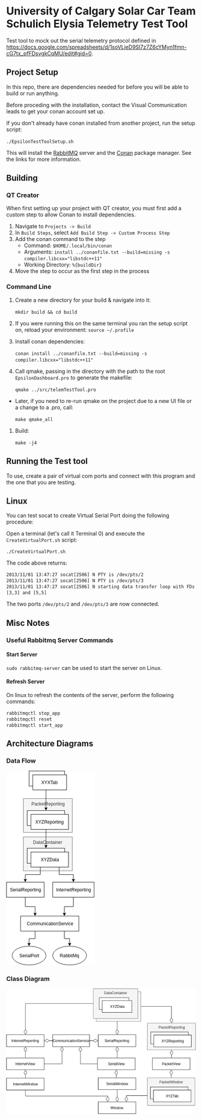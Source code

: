 # University of Calgary Solar Car Team Schulich Elysia Telemetry Test Tool
Test tool to mock out the serial telemetry protocol defined in https://docs.google.com/spreadsheets/d/1soVLjeD9Sl7z7Z6cYMyn1fmn-cG7tx_pfFDsvgkCqMU/edit#gid=0.

## Project Setup

In this repo, there are dependencies needed for before you will be able to build or run anything.

Before proceding with the installation, contact the Visual Communication leads to get your conan account set up.

If you don't already have conan installed from another project, run the setup script:

`./EpsilonTestToolSetup.sh`

This will install the [RabbitMQ](https://www.rabbitmq.com/) server and the [Conan](https://conan.io/) package manager. See the links for more information.

## Building

### QT Creator

When first setting up your project with QT creator, you must first add a custom step to allow Conan to install dependencies.

1. Navigate to `Projects -> Build`
2. In `Build Steps`, select `Add Build Step -> Custom Process Step`
3. Add the conan command to the step
   - Command: `$HOME/.local/bin/conan`
   - Arguments: `install ../conanfile.txt --build=missing -s compiler.libcxx="libstdc++11"`
   - Working Directory: `%{buildDir}`
4. Move the step to occur as the first step in the process

### Command Line

1. Create a new directory for your build & navigate into it:

    `mkdir build && cd build`

2. If you were running this on the same terminal you ran the setup script on, reload your environment:
   `source ~/.profile`

3. Install conan dependencies:

    `conan install ../conanfile.txt --build=missing -s compiler.libcxx="libstdc++11"`

3. Call qmake, passing in the directory with the path to the root `EpsilonDashboard.pro` to generate the makefile:

    `qmake ../src/telemTestTool.pro`

- Later, if you need to re-run qmake on the project due to a new UI file or a change to a .pro, call:

    `make qmake_all`

1. Build:

    `make -j4`

## Running the Test tool

To use, create a pair of virtual com ports and connect with this program and the one that you are testing.

## Linux
You can test socat to create Virtual Serial Port doing the following procedure:

Open a terminal (let's call it Terminal 0) and execute the `CreateVirtualPort.sh` script:

```
./CreateVirtualPort.sh
```

The code above returns:

```
2013/11/01 13:47:27 socat[2506] N PTY is /dev/pts/2
2013/11/01 13:47:27 socat[2506] N PTY is /dev/pts/3
2013/11/01 13:47:27 socat[2506] N starting data transfer loop with FDs [3,3] and [5,5]
```

The two ports `/dev/pts/2` and `/dev/pts/3` are now connected.


## Misc Notes

### Useful Rabbitmq Server Commands

#### Start Server

`sudo rabbitmq-server` can be used to start the server on Linux.

#### Refresh Server

On linux to refresh the contents of the server, perform the following commands:
```
rabbitmqctl stop_app
rabbitmqctl reset
rabbitmqctl start_app
```

## Architecture Diagrams

### Data Flow

![DataFlow](ArchitectureDiagrams/DataFlow.png "Data Flow")

### Class Diagram

![ClassDiagram](ArchitectureDiagrams/ClassDiagram.png "Class Diagram")
